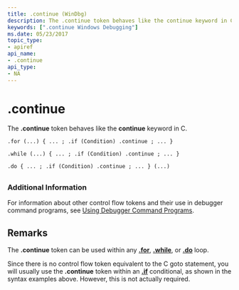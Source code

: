 ```yaml
---
title: .continue (WinDbg)
description: The .continue token behaves like the continue keyword in C.
keywords: [".continue Windows Debugging"]
ms.date: 05/23/2017
topic_type:
- apiref
api_name:
- .continue
api_type:
- NA
---
```


# .continue


The **.continue** token behaves like the **continue** keyword in C.

```dbgsyntax
.for (...) { ... ; .if (Condition) .continue ; ... } 

.while (...) { ... ; .if (Condition) .continue ; ... } 

.do { ... ; .if (Condition) .continue ; ... } (...) 
```

## <span id="ddk_token_continue_dbg"></span><span id="DDK_TOKEN_CONTINUE_DBG"></span>


### <span id="Additional_Information"></span><span id="additional_information"></span><span id="ADDITIONAL_INFORMATION"></span>Additional Information

For information about other control flow tokens and their use in debugger command programs, see [Using Debugger Command Programs](using-debugger-command-programs.md).

## Remarks

The **.continue** token can be used within any [**.for**](-for.md), [**.while**](-while.md), or [**.do**](-do.md) loop.

Since there is no control flow token equivalent to the C goto statement, you will usually use the **.continue** token within an [**.if**](-if.md) conditional, as shown in the syntax examples above. However, this is not actually required.

 

 





